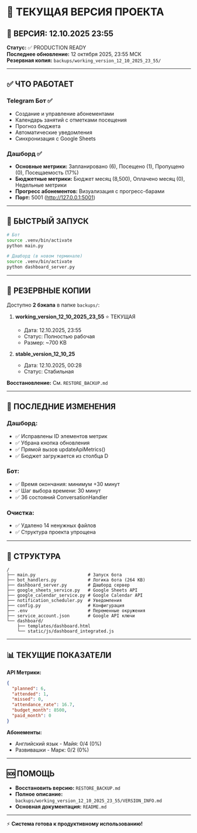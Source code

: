 # 📌 ТЕКУЩАЯ ВЕРСИЯ ПРОЕКТА

## 🎯 ВЕРСИЯ: 12.10.2025 23:55

**Статус:** ✅ PRODUCTION READY  
**Последнее обновление:** 12 октября 2025, 23:55 МСК  
**Резервная копия:** `backups/working_version_12_10_2025_23_55/`

---

## ✅ ЧТО РАБОТАЕТ

### Telegram Бот ✅
- Создание и управление абонементами
- Календарь занятий с отметками посещения
- Прогноз бюджета
- Автоматические уведомления
- Синхронизация с Google Sheets

### Дашборд ✅
- **Основные метрики:** Запланировано (6), Посещено (1), Пропущено (0), Посещаемость (17%)
- **Бюджетные метрики:** Бюджет месяц (8,500), Оплачено месяц (0), Недельные метрики
- **Прогресс абонементов:** Визуализация с прогресс-барами
- **Порт:** 5001 (http://127.0.0.1:5001)

---

## 🚀 БЫСТРЫЙ ЗАПУСК

```bash
# Бот
source .venv/bin/activate
python main.py

# Дашборд (в новом терминале)
source .venv/bin/activate
python dashboard_server.py
```

---

## 💾 РЕЗЕРВНЫЕ КОПИИ

Доступно **2 бэкапа** в папке `backups/`:

1. **working_version_12_10_2025_23_55** ⭐ ТЕКУЩАЯ
   - Дата: 12.10.2025, 23:55
   - Статус: Полностью рабочая
   - Размер: ~700 KB

2. **stable_version_12_10_25**
   - Дата: 12.10.2025, 00:28
   - Статус: Стабильная

**Восстановление:** См. `RESTORE_BACKUP.md`

---

## 🔧 ПОСЛЕДНИЕ ИЗМЕНЕНИЯ

### Дашборд:
- ✅ Исправлены ID элементов метрик
- ✅ Убрана кнопка обновления
- ✅ Прямой вызов updateApiMetrics()
- ✅ Бюджет загружается из столбца D

### Бот:
- ✅ Время окончания: минимум +30 минут
- ✅ Шаг выбора времени: 30 минут
- ✅ 36 состояний ConversationHandler

### Очистка:
- ✅ Удалено 14 ненужных файлов
- ✅ Структура проекта упрощена

---

## 📁 СТРУКТУРА

```
/
├── main.py                    # Запуск бота
├── bot_handlers.py            # Логика бота (264 KB)
├── dashboard_server.py        # Дашборд сервер
├── google_sheets_service.py   # Google Sheets API
├── google_calendar_service.py # Google Calendar API
├── notification_scheduler.py  # Уведомления
├── config.py                  # Конфигурация
├── .env                       # Переменные окружения
├── service_account.json       # Google API ключи
└── dashboard/
    ├── templates/dashboard.html
    └── static/js/dashboard_integrated.js
```

---

## 📊 ТЕКУЩИЕ ПОКАЗАТЕЛИ

**API Метрики:**
```json
{
  "planned": 6,
  "attended": 1,
  "missed": 0,
  "attendance_rate": 16.7,
  "budget_month": 8500,
  "paid_month": 0
}
```

**Абонементы:**
- Английский язык - Майя: 0/4 (0%)
- Развивашки - Марк: 0/2 (0%)

---

## 🆘 ПОМОЩЬ

- **Восстановить версию:** `RESTORE_BACKUP.md`
- **Полное описание:** `backups/working_version_12_10_2025_23_55/VERSION_INFO.md`
- **Основная документация:** `README.md`

---

⚡ **Система готова к продуктивному использованию!**
